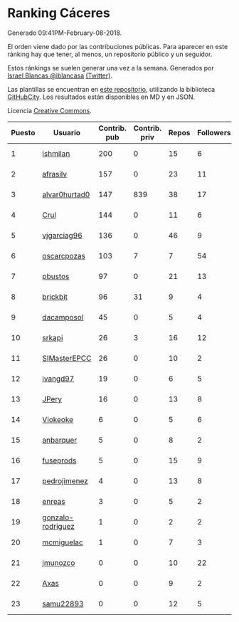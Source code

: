 # Ranking Cáceres

Generado 09:41PM-February-08-2018.

El orden viene dado por las contribuciones públicas. Para aparecer en este ránking hay que tener, al menos, un repositorio público y un seguidor.

Estos ránkings se suelen generar una vez a la semana. Generados por [Israel Blancas @iblancasa](https://github.com/iblancasa/) [(Twitter)](https://twitter.com/iblancasa).

Las plantillas se encuentran en [este repositorio](https://github.com/iblancasa/GH-Spanish-Ranking), utilizando la biblioteca [GitHubCity](https://github.com/iblancasa/GitHubCity). Los resultados están disponibles en MD y en JSON.

Licencia [Creative Commons](https://creativecommons.org/licenses/by/4.0/).

| Puesto   |  Usuario  | Contrib. pub | Contrib. priv |Repos| Followers | Desde |  Avatar  |
|----------|-----------|--------------|---------------|-----|-----------|-------|----------|
|1|[ishmilan](https://github.com/ishmilan)|200|0|15|6|2014-10-07|![ishmilan](https://avatars1.githubusercontent.com/u/9059414)|
|2|[afrasilv](https://github.com/afrasilv)|157|0|23|11|2014-10-15|![afrasilv](https://avatars2.githubusercontent.com/u/9256924)|
|3|[alvar0hurtad0](https://github.com/alvar0hurtad0)|147|839|38|17|2011-10-15|![alvar0hurtad0](https://avatars3.githubusercontent.com/u/1130114)|
|4|[Crul](https://github.com/Crul)|144|0|11|6|2013-09-29|![Crul](https://avatars3.githubusercontent.com/u/5569741)|
|5|[vjgarciag96](https://github.com/vjgarciag96)|136|0|46|9|2016-07-01|![vjgarciag96](https://avatars2.githubusercontent.com/u/20244357)|
|6|[oscarcpozas](https://github.com/oscarcpozas)|103|7|7|54|2013-01-27|![oscarcpozas](https://avatars3.githubusercontent.com/u/3399621)|
|7|[pbustos](https://github.com/pbustos)|97|0|21|13|2013-12-06|![pbustos](https://avatars1.githubusercontent.com/u/6126487)|
|8|[brickbit](https://github.com/brickbit)|96|31|9|4|2016-06-02|![brickbit](https://avatars2.githubusercontent.com/u/19708065)|
|9|[dacamposol](https://github.com/dacamposol)|45|0|5|4|2016-01-27|![dacamposol](https://avatars3.githubusercontent.com/u/16921751)|
|10|[srkapi](https://github.com/srkapi)|26|3|16|12|2015-02-08|![srkapi](https://avatars1.githubusercontent.com/u/10909126)|
|11|[SIMasterEPCC](https://github.com/SIMasterEPCC)|26|0|10|2|2017-03-16|![SIMasterEPCC](https://avatars2.githubusercontent.com/u/26468069)|
|12|[ivangd97](https://github.com/ivangd97)|19|0|6|5|2014-05-06|![ivangd97](https://avatars1.githubusercontent.com/u/7497049)|
|13|[JPery](https://github.com/JPery)|16|0|13|8|2015-02-18|![JPery](https://avatars0.githubusercontent.com/u/11062553)|
|14|[Viokeoke](https://github.com/Viokeoke)|6|0|5|6|2015-10-23|![Viokeoke](https://avatars0.githubusercontent.com/u/15265427)|
|15|[anbarquer](https://github.com/anbarquer)|5|0|8|2|2016-05-03|![anbarquer](https://avatars0.githubusercontent.com/u/19173067)|
|16|[fuseprods](https://github.com/fuseprods)|5|0|15|9|2012-12-15|![fuseprods](https://avatars0.githubusercontent.com/u/3052275)|
|17|[pedrojimenez](https://github.com/pedrojimenez)|4|0|13|8|2011-09-12|![pedrojimenez](https://avatars1.githubusercontent.com/u/1044532)|
|18|[enreas](https://github.com/enreas)|3|0|5|2|2011-11-07|![enreas](https://avatars1.githubusercontent.com/u/1179213)|
|19|[gonzalo-rodriguez](https://github.com/gonzalo-rodriguez)|1|0|2|2|2013-04-02|![gonzalo-rodriguez](https://avatars2.githubusercontent.com/u/4035127)|
|20|[mcmiguelac](https://github.com/mcmiguelac)|1|0|7|3|2014-05-07|![mcmiguelac](https://avatars2.githubusercontent.com/u/7512450)|
|21|[jmunozco](https://github.com/jmunozco)|0|0|10|22|2012-11-23|![jmunozco](https://avatars0.githubusercontent.com/u/2869841)|
|22|[Axas](https://github.com/Axas)|0|0|9|2|2015-03-04|![Axas](https://avatars3.githubusercontent.com/u/11320626)|
|23|[samu22893](https://github.com/samu22893)|0|0|12|5|2013-10-30|![samu22893](https://avatars1.githubusercontent.com/u/5812967)|
